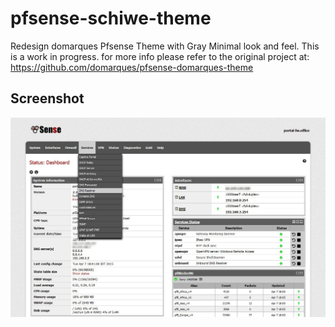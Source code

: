 # pfsense-schiwe-theme

Redesign domarques Pfsense Theme with Gray Minimal look and feel. This is a work in progress. for more info please refer to the original project at: https://github.com/domarques/pfsense-domarques-theme

Screenshot
--------

![Theme preview](schiwe/preview.jpg "Theme preview")
